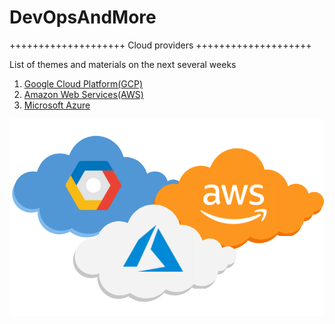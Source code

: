 # DevOpsAndMore

++++++++++++++++++++ Cloud providers ++++++++++++++++++++ 

List of themes and materials on the next several weeks
1. [Google Cloud Platform(GCP)](https://cloud.google.com)
2. [Amazon Web Services(AWS)](https://aws.amazon.com)
3. [Microsoft Azure](https://azure.microsoft.com)

![GCP-vs-AZURE-vs-AWS](GCP-vs-AZURE-vs-AWS.png)